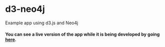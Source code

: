 d3-neo4j
========

Example app using d3.js and Neo4j

<h4>You can see a live version of the app while it is being developed by going <a href="http://graphs.delimited.io">here</a>.
